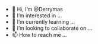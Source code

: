 - 👋 Hi, I’m @Derrymas
- 👀 I’m interested in ...
- 🌱 I’m currently learning ...
- 💞️ I’m looking to collaborate on ...
- 📫 How to reach me ...

<!---
Derrymas/Derrymas is a ✨ special ✨ repository because its `README.md` (this file) appears on your GitHub profile.
You can click the Preview link to take a look at your changes.
--->
